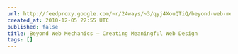 ```yaml
---
url: http://feedproxy.google.com/~r/24ways/~3/qyj4XouQTiQ/beyond-web-mechanics-creating-meaningful-web-design
created_at: 2010-12-05 22:55 UTC
published: false
title: Beyond Web Mechanics – Creating Meaningful Web Design
tags: []
---
```



